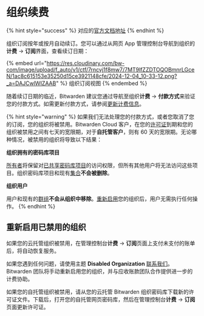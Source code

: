 # 组织续费

{% hint style="success" %}
对应的[官方文档地址](https://bitwarden.com/help/article/organization-renewal/)
{% endhint %}

组织订阅按年或按月自动续订。您可以通过从网页 App 管理控制台导航到组织的**计费** → **订阅**界面，查看续订日期：

{% embed url="https://res.cloudinary.com/bw-com/image/upload/f_auto/v1/ctf/7rncvj1f8mw7/7MT9lfZZDTOQOBmnrLGceN/1ac8c615153e35250d15ce3921148cfe/2024-12-04_10-33-12.png?_a=DAJCwlWIZAAB" %}
组织订阅视图
{% endembed %}

随着续订日期的临近，Bitwarden 建议您通过导航至组织**计费** → **付款方式**来验证您的付款方式。如需更新付款方式，请参阅[更新计费信息](update-your-billing-information.md#update-billing-information-for-organizations)。

{% hint style="warning" %}
如果我们无法处理您的付款方式，或者您取消了您的订阅，您的组织将被禁用。Bitwarden  Cloud 客户，在您的[许可证](../self-hosting/licensing-for-paid-features.md#organization-license)到期和您的组织被禁用之间有七天的宽限期，对于**自托管客户**，则有 60 天的宽限期。无论哪种情况，被禁用的组织将导致以下结果：

**组织拥有的密码库项目**

[所有者](../admin-console/user-management/member-roles-and-permissions.md)将保留对[已共享密码库项目](../organizations/sharing.md)的访问权限，但所有其他用户将无法访问这些项目。组织密码库项目和现有[集合](../organizations/collections.md)**不会被删除**。

**组织用户**

用户和现有的[群组](../organizations/groups.md)**不会从组织中移除**。[重新启用](organization-renewal.md#re-enabling-a-disabled-organization)您的组织后，用户无需执行任何操作。
{% endhint %}

## 重新启用已禁用的组织 <a href="#re-enabling-a-disabled-organization" id="re-enabling-a-disabled-organization"></a>

如果您的云托管组织被禁用，在管理控制台**计费** → **订阅**页面上支付未支付的账单后，将自动恢复服务。

如果您遇到任何问题，请使用主题 **Disabled Organization** [联系我们](https://bitwarden.com/contact/)。Bitwarden 团队将手动重新启用您的组织，并与应收账款团队合作提供进一步的计费协助。

如果您的自托管组织被禁用，请从您的云托管 Bitwarden 组织密码库下载新的许可证文件。下载后，打开您的自托管网页密码库，然后在管理控制台**计费** → **订阅**页面更新许可证。
